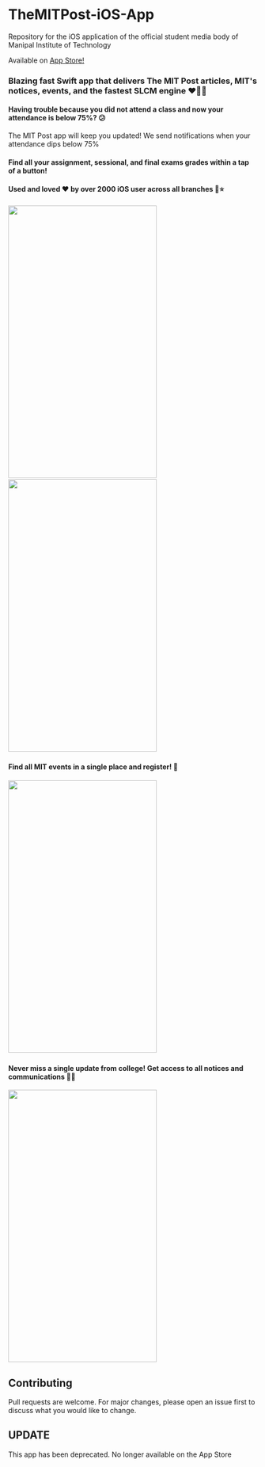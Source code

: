 # TheMITPost-iOS-App
Repository for the iOS application of the official student media body of Manipal Institute of Technology

Available on [App Store!](https://apps.apple.com/in/app/mit-post/id1482139053)

### Blazing fast Swift app that delivers The MIT Post articles, MIT's notices, events, and the fastest SLCM engine ❤️🤙🏻

#### Having trouble because you did not attend a class and now your attendance is below 75%? 😕
The MIT Post app will keep you updated! We send notifications when your attendance dips below 75%

#### Find all your assignment, sessional, and final exams grades within a tap of a button!

#### Used and loved ❤️ by over 2000 iOS user across all branches 🥳⭐️

<img src = "https://drive.google.com/uc?export=view&id=1htBtc5jgQ0jyspKop8EArgLd8EfJbzge" width="300" height="550">&nbsp;&nbsp;&nbsp;&nbsp;&nbsp;&nbsp;&nbsp;&nbsp;&nbsp;&nbsp;<img src="https://drive.google.com/uc?export=view&id=1Fk5psnQgs5QZ4jYdiAojVFgukAfCZBRD" width="300" height="550">&nbsp;&nbsp;&nbsp;&nbsp;&nbsp;&nbsp;&nbsp;&nbsp;&nbsp;&nbsp;

#### Find all MIT events in a single place and register! 🥳

<img src = "https://drive.google.com/uc?export=view&id=1WLIWAK9nMaTIUKo3LAfy3dDi55S3WfCv" width="300" height="550">&nbsp;&nbsp;&nbsp;&nbsp;&nbsp;&nbsp;&nbsp;&nbsp;&nbsp;&nbsp;

#### Never miss a single update from college! Get access to all notices and communications ✌🏻
<img src = "https://drive.google.com/uc?export=view&id=1MWbeU0U3OjpOtWJJhm_2SzlYnaQCfi8l" width="300" height="550">


## Contributing
Pull requests are welcome. For major changes, please open an issue first to discuss what you would like to change.

## UPDATE
This app has been deprecated. No longer available on the App Store



